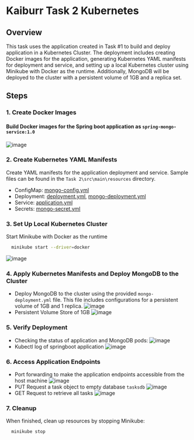 # Kaiburr Task 2 Kubernetes


## Overview
This task uses the application created in Task #1 to build and deploy application in a Kubernetes Cluster. The deployment includes creating Docker images for the application, generating Kubernetes YAML manifests for deployment and service, and setting up a local Kubernetes cluster using Minikube with Docker as the runtime. Additionally, MongoDB will be deployed to the cluster with a persistent volume of 1GB and a replica set.


## Steps

### 1. Create Docker Images
  #### Build Docker images for the Spring boot application as `spring-mongo-service:1.0`
   ![image](https://github.com/coderSuren/Kaiburr-Assignment/assets/80509210/7db86e25-4e29-42e7-b105-af402033f6cb)

  
### 2. Create Kubernetes YAML Manifests
  Create YAML manifests for the application deployment and service. Sample files can be found in the `Task 2\src\main\resources` directory.
   - ConfigMap: [mongo-config.yml](https://github.com/coderSuren/Kaiburr-Assignment/blob/main/Task%202/src/main/resources/mongo-config.yml)
   - Deployment: [deployment.yml](https://github.com/coderSuren/Kaiburr-Assignment/blob/main/Task%202/src/main/resources/deployment.yml), [mongo-deployment.yml](https://github.com/coderSuren/Kaiburr-Assignment/blob/main/Task%202/src/main/resources/mongo-deployment.yml)
   - Service: [application.yml](https://github.com/coderSuren/Kaiburr-Assignment/blob/main/Task%202/src/main/resources/application.yml)
   - Secrets: [mongo-secret.yml](https://github.com/coderSuren/Kaiburr-Assignment/blob/main/Task%202/src/main/resources/mongo-secret.yml)

### 3. Set Up Local Kubernetes Cluster

  Start Minikube with Docker as the runtime
  ```bash
    minikube start --driver=docker
  ```
  ![image](https://github.com/coderSuren/Kaiburr-Assignment/assets/80509210/d179e9a0-526f-4e09-96a5-da8c506a9d0c)


### 4. Apply Kubernetes Manifests and Deploy MongoDB to the Cluster
  - Deploy MongoDB to the cluster using the provided `mongo-deployment.yml` file. This file includes configurations for a persistent volume of 1GB and 1 replica.
    ![image](https://github.com/coderSuren/Kaiburr-Assignment/assets/80509210/71b512d0-eac7-4a16-aef7-10e0d492a315)
  - Persistent Volume Store of 1GB
    ![image](https://github.com/coderSuren/Kaiburr-Assignment/assets/80509210/4eb767b8-889c-4aa8-8a69-a13364b8f31a)



### 5. Verify Deployment
  - Checking the status of application and MongoDB pods:
    ![image](https://github.com/coderSuren/Kaiburr-Assignment/assets/80509210/9c612bdb-f91c-431c-bc85-e71aa076d440)
  - Kubectl log of springboot application
    ![image](https://github.com/coderSuren/Kaiburr-Assignment/assets/80509210/4b2c6d43-8e90-4ad0-94b9-082895f900fa)


### 6. Access Application Endpoints
  - Port forwarding to make the application endpoints accessible from the host machine 
    ![image](https://github.com/coderSuren/Kaiburr-Assignment/assets/80509210/6f10c69d-f758-44cb-a264-f5099f58aab5)
  - PUT Request a task object to empty database `tasksdb`
    ![image](https://github.com/coderSuren/Kaiburr-Assignment/assets/80509210/44be6c0a-9893-40f4-a260-d7f384d612f8)
  - GET Request to retrieve all tasks
    ![image](https://github.com/coderSuren/Kaiburr-Assignment/assets/80509210/50e67cb3-206a-48ca-b526-f95a621ce723)


### 7. Cleanup
  When finished, clean up resources by stopping Minikube:
  ```bash
    minikube stop
  ```
